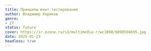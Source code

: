 ```yaml
---
title: Принципы юнит-тестирования
author: Владимир Хориков
genre:
- IT
status: future
cover: https://ir.ozone.ru/s3/multimedia-r/wc1000/6098566695.jpg
date: 2025-01-23
headless: true
---
```


